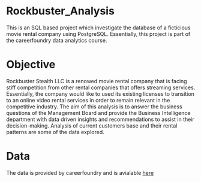 # Rockbuster_Analysis
This is an SQL based project which investigate the database of a ficticious movie rental company using PostgreSQL. Essentially, this project is part of the careerfoundry data analytics course.
# Objective
Rockbuster Stealth LLC is a renowed movie rental company that is facing stiff competition from other rental companies that offers streaming services. Essentially, the company would like to used its existing licenses to transition to an online video rental services in order to remain relevant in the competitive industry. The aim of this analysis is to answer the business questions of the Management Board and provide the Business Intelligence department with data driven insights and recommendations to assist in their decision-making. Analysis of current customers base and their rental patterns are some of the data explored.
# Data
The data is provided by careerfoundry and is avialable [here](http://www.postgresqltutorial.com/wp-content/uploads/2019/05/dvdrental.zip)
